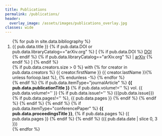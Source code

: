 ```yaml
---
title: Publications
permalink: /publications/
header:
  overlay_image: /assets/images/publications_overlay.jpg
classes: wide
--- 
```

<ol>
{% for pub in site.data.bibliography %}
<li>{{ pub.data.title }} 
    {% if pub.data.DOI or pub.data.libraryCatalog=="arXiv.org" %} 
        [ {% if pub.data.DOI %} <a href="https://doi.org/{{ pub.data.DOI }}" >DOI</a> {% endif %}
        {% if pub.data.libraryCatalog=="arXiv.org" %} | <a href='{{ pub.data.url }}'>arXiv</a> {% endif %} ]
    {% endif %}<br/>
    {% if pub.data.creators.size > 0 %} <span id='lines' style='margin-left:0em'>
        with {% for creator in pub.data.creators %} 
            {{ creator.firstName }} {{ creator.lastName }}{% unless forloop.last %}, {% endunless -%} 
            {% endfor %}</span> <br/>
    {% endif %} 
    {% if pub.data.itemType="journalArticle" %}
    <span id='lines' style='margin-left:0em'> <b> {{ pub.data.publicationTitle }}</b> 
    {% if pub.data.volume!='' %} vol. {{ pub.data.volume!='' }} 
        {% if pub.data.issue!='' %} ({{pub.data.issue}}) 
         {% if pub.data.pages!='' %}, {{ pub.data.pages }} 
         {% endif %} 
        {% endif %} 
    {% endif %} 
    {% endif %}
    {% if pub.data.itemType="conferencePaper" %}
        <span id='lines' style='margin-left:0em'> <b> {{ pub.data.proceedingsTitle }}</b>, {% if pub.data.pages %} {{ pub.data.pages }} {% endif %} {% endif %} ({{ pub.data.date | slice 0, 3 }})
    </span>
    </li>
{% endfor %}
</ol>
